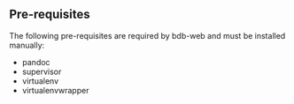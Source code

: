 ## Pre-requisites

The following pre-requisites are required by bdb-web and must be installed
manually:

* pandoc
* supervisor
* virtualenv
* virtualenvwrapper
